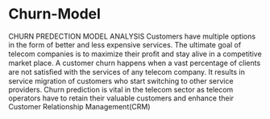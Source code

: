 # Churn-Model
CHURN PREDECTION MODEL ANALYSIS
Customers have multiple options in the form of better and less expensive services. The ultimate goal of telecom companies is to maximize their proﬁt and stay alive in a competitive market place.
A customer churn happens when a vast percentage of clients are not satisﬁed with the services of any telecom company. It results in service migration of customers who start switching to other service providers. 
Churn prediction is vital in the telecom sector as telecom operators have to retain their valuable customers and enhance their Customer Relationship Management(CRM)
